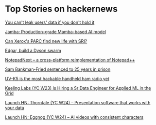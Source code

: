 # Top Stories on hackernews <br />
[You can't leak users' data if you don't hold it](https://seancoates.com/blogs/matter-and-privacy)

[Jamba: Production-grade Mamba-based AI model](https://www.maginative.com/article/ai21-labs-unveils-jamba-the-first-production-grade-mamba-based-ai-model/)

[Can Xerox's PARC find new life with SRI?](https://www.nytimes.com/interactive/2024/03/26/business/silicon-valley-tech-xerox-parc-sri.html?ugrp=m&unlocked_article_code=1.gE0.gM2G.ilR2kKr-h9Yf&smid=url-share)

[Edgar, build a Dyson swarm](https://playedgar.netlify.app/)

[NotepadNext – a cross-platform reimplementation of Notepad++](https://github.com/dail8859/NotepadNext)

[Sam Bankman-Fried sentenced to 25 years in prison](https://www.cnn.com/business/live-news/sam-bankman-fried-sentencing-03-28-24/index.html)

[UV-K5 is the most hackable handheld ham radio yet](https://spectrum.ieee.org/quansheng-uv-k5-hacking)

[Keeling Labs (YC W23) Is Hiring a Sr Data Engineer for Applied ML in the Grid](https://www.ycombinator.com/companies/keeling-labs/jobs/YWFbAh6-senior-data-engineer)

[Launch HN: Thorntale (YC W24) – Presentation software that works with your data]()

[Launch HN: Eggnog (YC W24) – AI videos with consistent characters]()
